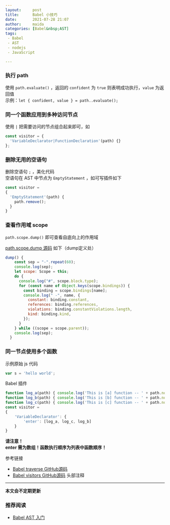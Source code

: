 ```yaml
---
layout:     post  
title:      Babel 小技巧
date:       2021-07-28 21:07   
author:     maida  
categories: [Babel&nbsp;AST]  
tags:  
 - Babel
 - AST
 - nodejs
 - JavaScript

---
```



### 执行 path 
使用 `path.evaluate()` ，返回的 `confident` 为 `true` 则表明成功执行，`value` 为返回值  
示例：`let { confident, value } = path..evaluate();`

### 同一个函数应用到多种访问节点
使用 `|` 把需要访问的节点组合起来即可，如
```javascript
const visitor = {
  'VariableDeclarator|FunctionDeclaration'(path) {}
};
```

### 删除无用的空语句
删除空语句 `;` ，美化代码  
空语句在 AST 中节点为 `EmptyStatement` ，如可写插件如下  
```javascript
const visitor =
{
  'EmptyStatement'(path) {
    path.remove();
  }
}
```

### 查看作用域 scope
`path.scope.dump()` 即可查看自底向上的作用域  

[path.scope.dump 源码](https://github.com/babel/babel/blob/a5a63e3033060f9454bfbafbb03fd0945e6dc1c2/packages/babel-traverse/src/scope/index.ts#L571) 如下（dump定义处）
```javascript
dump() {
    const sep = "-".repeat(60);
    console.log(sep);
    let scope: Scope = this;
    do {
      console.log("#", scope.block.type);
      for (const name of Object.keys(scope.bindings)) {
        const binding = scope.bindings[name];
        console.log(" -", name, {
          constant: binding.constant,
          references: binding.references,
          violations: binding.constantViolations.length,
          kind: binding.kind,
        });
      }
    } while ((scope = scope.parent));
    console.log(sep);
  }
```

### 同一节点使用多个函数
示例原始 js 代码  
```javascript
var s = 'hello world';
```

Babel 插件  
```javascript
function log_a(path) { console.log('This is [a] function -- ' + path.node.init.value); }
function log_b(path) { console.log('This is [b] function -- ' + path.node.init.value); }
function log_c(path) { console.log('This is [c] function -- ' + path.node.init.value); }
const visitor =
{
    'VariableDeclarator': {
        'enter': [log_a, log_c, log_b]
    }
}
```
**请注意！**  
**enter 需为数组！函数执行顺序为列表中函数顺序！**  

参考链接  
- [Babel traverse GitHub源码](https://github.com/babel/babel/blob/1960f23c220a04ec63e43123269d6e1c06bbc1f4/packages/babel-traverse/src/index.ts)
- [Babel visitors GitHub源码](https://github.com/babel/babel/blob/672a58660f0b15691c44582f1f3fdcdac0fa0d2f/packages/babel-traverse/src/visitors.ts) 头部注释


---

**本文会不定期更新**

### 推荐阅读
- [Babel AST 入门](/2021/07/27/Babel-AST入门.html)